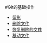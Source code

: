 #Git的基础操作
* [留影](../get-started/Git_take_photo.md)
* [删除文件](../get-started/Git_delete_file.md)
* [恢复删除的文件](../get-started/Git_recovery_file.md) 
* [移动文件](../get-started/Git_move_file.md)